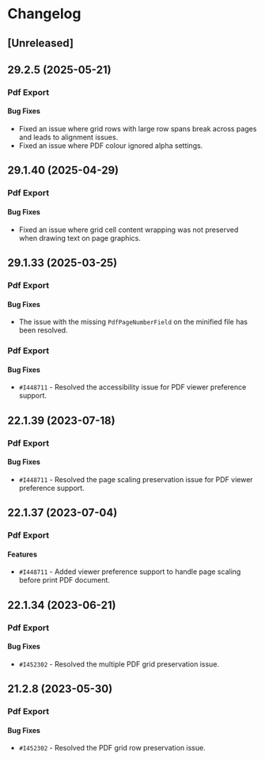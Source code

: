 # Changelog

## [Unreleased]

## 29.2.5 (2025-05-21)

### Pdf Export

#### Bug Fixes

- Fixed an issue where grid rows with large row spans break across pages and leads to alignment issues.
- Fixed an issue where PDF colour ignored alpha settings.

## 29.1.40 (2025-04-29)

### Pdf Export

#### Bug Fixes

- Fixed an issue where grid cell content wrapping was not preserved when drawing text on page graphics.

## 29.1.33 (2025-03-25)

### Pdf Export

#### Bug Fixes

- The issue with the missing `PdfPageNumberField` on the minified file has been resolved.

### Pdf Export

#### Bug Fixes

- `#I448711` - Resolved the accessibility issue for PDF viewer preference support.

## 22.1.39 (2023-07-18)

### Pdf Export

#### Bug Fixes

- `#I448711` - Resolved the page scaling preservation issue for PDF viewer preference support.

## 22.1.37 (2023-07-04)

### Pdf Export

#### Features

- `#I448711` - Added viewer preference support to handle page scaling before print PDF document.

## 22.1.34 (2023-06-21)

### Pdf Export

#### Bug Fixes

- `#I452302` - Resolved the multiple PDF grid preservation issue.

## 21.2.8 (2023-05-30)

### Pdf Export

#### Bug Fixes

- `#I452302` - Resolved the PDF grid row preservation issue.